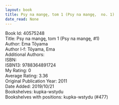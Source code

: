```yaml
---
layout: book
title: Psy na mangę, tom 1 (Psy na mangę,  no. 1)
date_read: None
---
```


Book Id: 40575248<br />
Title: Psy na mangę, tom 1 (Psy na mangę, #1)<br />
Author: Ema Tōyama<br />
Author l-f: Tōyama, Ema<br />
Additional Authors: <br />
ISBN: <br />
ISBN13: 9788364891724<br />
My Rating: 0<br />
Average Rating: 3.36<br />
Original Publication Year: 2011<br />
Date Added: 2019/10/21<br />
Bookshelves: kupka-wstydu<br />
Bookshelves with positions: kupka-wstydu (#477)<br />

